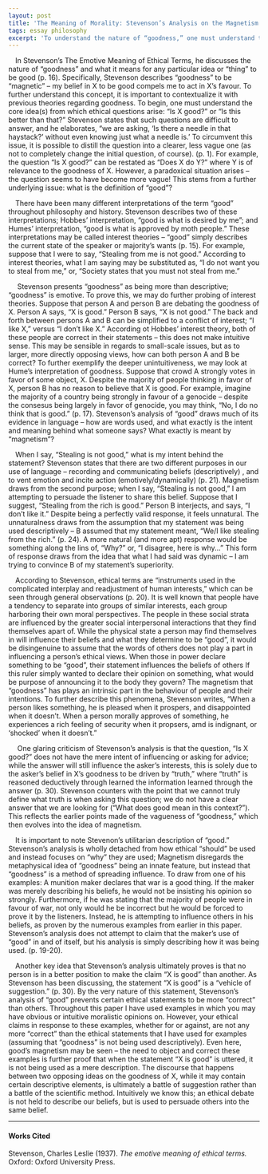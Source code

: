 ```yaml
---
layout: post
title: 'The Meaning of Morality: Stevenson’s Analysis on the Magnetism of Goodness'
tags: essay philosophy
excerpt: 'To understand the nature of “goodness,” one must understand the core idea(s) from which ethical questions arise: “Is X good?”'
---
```


&emsp;In Stevenson’s The Emotive Meaning of Ethical Terms, he discusses the nature of “goodness” and what it means for any particular idea or “thing” to be good (p. 16). Specifically, Stevenson describes “goodness” to be “magnetic” – my belief in X to be good compels me to act in X’s favour. To further understand this concept, it is important to contextualize it with previous theories regarding goodness. To begin, one must understand the core idea(s) from which ethical questions arise: “Is X good?” or “Is this better than that?”  Stevenson states that such questions are difficult to answer, and he elaborates, “we are asking, ‘Is there a needle in that haystack?’ without even knowing just what a needle is.’ To circumvent this issue, it is possible to distill the question into a clearer, less vague one (as not to completely change the initial question, of course). (p. 1). For example, the question “Is X good?” can be restated as “Does X do Y?” where Y is of relevance to the goodness of X. However, a paradoxical situation arises – the question seems to have become more vague! This stems from a further underlying issue: what is the definition of “good”?

&emsp;There have been many different interpretations of  the term “good” throughout philosophy and history. Stevenson describes two of these interpretations; Hobbes’ interpretation, “good is what is desired by me”; and Humes’ interpretation, “good is what is approved by moth people.” These interpretations may be called interest theories – “good” simply describes the current state of the speaker or majority’s wants (p. 15). For example, suppose that I were to say, “Stealing from me is not good.” According to interest theories, what I am saying may be substituted as, “I do not want you to steal from me,” or, “Society states that you must not steal from me.”

&emsp;	Stevenson presents “goodness” as being more than descriptive; “goodness” is emotive. 
To prove this, we may do further probing of interest theories. Suppose that person A and person B are debating the goodness of X. Person A says, “X is good.” Person B says, “X is not good.” The back and forth between persons A and B can be simplified to a conflict of interest; “I like X,” versus “I don’t like X.”  According ot Hobbes’ interest theory, both of these people are correct in their statements – this does not make intuitive sense. This may be sensible in regards to small-scale issues, but as to larger, more directly opposing views, how can both person A and B be correct? To further exemplify the deeper unintuitiveness, we may look at Hume’s interpretation of goodness. Suppose that crowd A strongly votes in favor of some object, X. Despite the majority of people thinking in favor of  X, person B has no reason to believe that X is good. For example, imagine the majority of a country being strongly in favour of a genocide – despite the consesus being largely in favor of genocide, you may think, “No, I do no think that is good.” (p. 17). Stevenson’s analysis of “good” draws much of its evidence in language – how are words used, and what exactly is the intent and meaning behind what someone says? What exactly is meant by “magnetism”? 

&emsp;When I say, “Stealing is not good,” what is my intent behind the statement? Stevenson states that there are two different purposes in our use of language – recording and communicating beliefs (descriptively) , and to vent emotion and incite action (emotively/dynamically) (p. 21). Magnetism draws from the second purpose; when I say, “Stealing is not good,” I am attempting to persuade the listener to share this belief. Suppose that I suggest, “Stealing from the rich is good.” Person B interjects, and says, “I don’t like it.” Despite being a perfectly valid response, it feels unnatural. The unnaturalness draws from the assumption that my statement was being used descriptively – B assumed that my statement meant, “We/I like stealing from the rich.” (p. 24).  A more natural (and more apt) response would be something along the lins of, “Why?” or, “I disagree, here is why...” This form of response draws from the idea that what I had said was dynamic – I am trying to convince B of my statement’s superiority.

&emsp;According to Stevenson, ethical terms are “instruments used in the complicated interplay and readjustment of human interests,” which can be seen through general observations (p. 20). It is well known that people have a tendency to separate into groups of similar interests, each group harboring their own moral perspectives. The people in these social strata are influenced by the greater social interpersonal interactions that they find themselves apart of. While the physical state a person may find themselves in will influence their beliefs and what they determine to be “good”, it would be disingenuine to assume that the words of others does not play a part in influencing a person’s ethical views. When those in power declare something to be “good”, their statement influences the beliefs of others If this ruler simply wanted to declare their opinion on something, what would be purpose of announcing it to the body they govern? The magnetism that “goodness” has plays an intrinsic part in the behaviour of people and their intentions. To further describe this phenomena, Stevenson writes, “When a person likes something, he is pleased when it prospers, and disappointed when it doesn’t. When a person morally approves of something, he experiences a rich feeling of security when it propsers, amd is indignant, or ‘shocked’ when it doesn’t.”

&emsp; One glaring criticism of Stevenson’s analysis is that the question, “Is X good?” does not have the mere intent of influencing or asking for advice; while the answer will still influence the asker’s interests, this is solely due to the asker’s belief in X’s goodness to be driven by “truth,” where “truth” is reasoned deductively through learned the information learned through the answer (p. 30). Stevenson counters with the point that we cannot truly define what truth is when asking this question; we do not have a clear answer that we are looking for (“What does good mean in this context?”). This reflects the earlier points made of the vagueness of “goodness,” which then evolves into the idea of magnetism.

&emsp;It is important to note Stevenon’s utilitarian description of  “good.” Stevenson’s analysis is wholly detached from how ethical “should” be used and instead focuses on “why” they are used; Magnetism disregards the metaphysical idea of “goodness” being an innate feature, but instead that “goodness” is a method of spreading influence. To draw from one of his examples: A munition maker declares that war is a good thing. If the maker was merely describing his beliefs, he would not be insisting his opinion so strongly. Furthermore, if he was stating that the majority of people were in favour of war, not only would he be incorrect but he would be forced to prove it by the listeners. Instead, he is attempting to influence others in his beliefs, as proven by the numerous examples from earlier in this paper. Stevenson’s analysis does not attempt to claim that the maker’s use of  “good” in and of itself, but his analysis is simply describing how it was being used. (p. 19-20). 

&emsp;Another key idea that Stevenson’s analysis ultimately proves is that no person is in a better position to make the claim “X is good” than another. As Stevenson has been discussing, the statement “X is good” is a “vehicle of suggestion.” (p. 30). By the very nature of this statement, Stevenson’s analysis of “good” prevents certain ethical statements to be more “correct” than others. Throughout this paper I have used examples in which you may have obvious or intuitive moralistic opinions on. However, your ethical claims in response to these examples, whether for or against, are not any more “correct” than the ethical statements that I have used for examples (assuming that “goodness” is not being used descriptively). Even here, good’s magnetism may be seen – the need to object and correct these examples is further proof that when the statement “X is good” is uttered, it is not being used as a mere description. The discourse that happens between two opposing ideas on the goodness of X, while it may contain certain descriptive elements, is ultimately a battle of suggestion rather than a battle of the scientific method. Intuitively we know this; an ethical debate is not held to describe our beliefs, but is used to persuade others into the same belief. 

<hr/>

#### Works Cited
Stevenson, Charles Leslie (1937). *The emotive meaning of ethical terms.* Oxford: Oxford University Press.